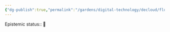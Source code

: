 ```yaml
---
{"dg-publish":true,"permalink":"/gardens/digital-technology/decloud/flux/"}
---
```


Epistemic status:: 🌱
